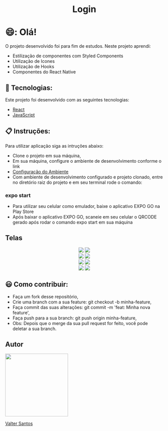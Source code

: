 
<div align="center">
  <h1>Login </h1>
</div>

# 😄:  Olá!<br/>
O projeto desenvolvido foi para fim de estudos. Neste projeto aprendi:
* Estilização de componentes com Styled Components
* Utilização de Icones
* Utilização de Hooks
* Componentes do React Native

## 🚀 Tecnologias:
Este projeto foi desenvolvido com as seguintes tecnologias:
* [React](https://pt-br.reactjs.org/)
* [JavaScript](https://developer.mozilla.org/pt-BR/docs/Web/JavaScript)


## :clipboard: Instruções: 
Para utilizar aplicação siga as intruções abaixo:
* Clone o projeto em sua máquina,
* Em sua máquina, configure o ambiente de desenvolvimento conforme o link
* [Configuração do Ambiente](https://react-native.rocketseat.dev/)
* Com ambiente de desenvolvimento configurado e projeto clonado, entre no diretório raiz do projeto e em seu terminal rode o comando:
### expo start
* Para utilizar seu celular como emulador, baixe o aplicativo EXPO GO na Play Store
* Após baixar o aplicativo EXPO GO, scaneie em seu celular o QRCODE gerado após rodar o comando expo start em sua máquina

## Telas

<div align="center">
  <img src="https://user-images.githubusercontent.com/62814299/146869633-7f853a32-c1a3-43c8-a290-1245d809ed2d.png"/>
  <img src="https://user-images.githubusercontent.com/62814299/146869669-57b432e0-62de-4ef8-bc5f-106d1c4afbbb.png"/>
</div>
<div align="center">
  <img src="https://user-images.githubusercontent.com/62814299/146869673-addeddee-acb0-45a9-9bfe-38248b9c2df8.png"/>
  <img src="https://user-images.githubusercontent.com/62814299/146869675-5786616e-35ed-4ebd-849f-dab323fa7ae5.png"/>
</div>
<div align="center">
  <img src="https://user-images.githubusercontent.com/62814299/146870302-d1d6880a-8b43-48ac-b531-0a8495f11121.png"/>
  <img src="https://user-images.githubusercontent.com/62814299/146870347-4b83db64-749b-445a-a35f-1edeebe01d87.png"/>
</div>
<div align="center">
  <img src="https://user-images.githubusercontent.com/62814299/146870349-a75722fc-8481-4b28-a81c-a5edee7ad68b.png"/>
  <img src="https://user-images.githubusercontent.com/62814299/146870356-1020c274-3b98-4ab7-babb-dc17bf7f5b6a.png"/>
</div>

## :smiley: Como contribuir:
* Faça um fork desse repositório,
* Crie uma branch com a sua feature: git checkout -b minha-feature,
* Faça commit das suas alterações: git commit -m 'feat: Minha nova feature',
* Faça push para a sua branch: git push origin minha-feature,
* Obs: Depois que o merge da sua pull request for feito, você pode deletar a sua branch.

## Autor
<div>
  <img src="https://user-images.githubusercontent.com/62814299/146869967-b2cdcc83-526e-465b-9c56-6e4e028b5116.jpg" width="200px"/>
</div>

[Valter Santos](https://github.com/svalter)
